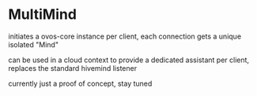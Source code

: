 # MultiMind

initiates a ovos-core instance per client, each connection gets a unique isolated "Mind"

can be used in a cloud context to provide a dedicated assistant per client, replaces the standard hivemind listener

currently just a proof of concept, stay tuned

